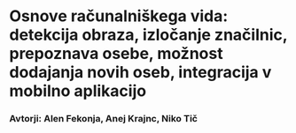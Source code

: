 # Osnove računalniškega vida: detekcija obraza, izločanje značilnic, prepoznava osebe, možnost dodajanja novih oseb, integracija v mobilno aplikacijo
### Avtorji: Alen Fekonja, Anej Krajnc, Niko Tič